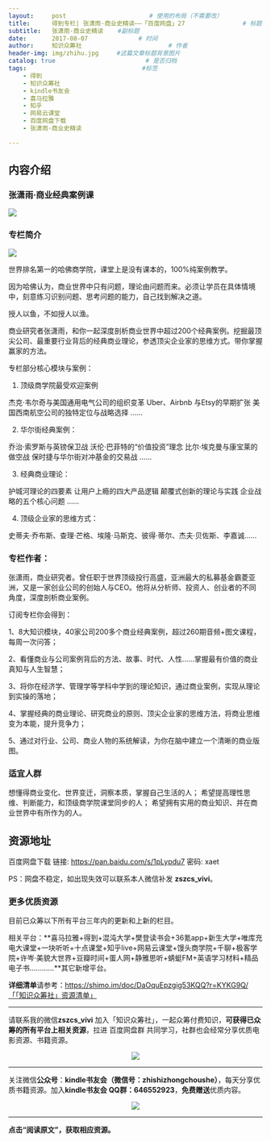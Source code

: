 ```yaml
---
layout:     post                       # 使用的布局（不需要改）
title:      得到专栏| 张潇雨·商业史精读——「百度网盘」27                # 标题 
subtitle:   张潇雨·商业史精读    #副标题
date:       2017-08-07              # 时间
author:     知识众筹社                        # 作者
header-img: img/zhihu.jpg     #这篇文章标题背景图片
catalog: true                         # 是否归档
tags:                                #标签
    - 得到
    - 知识众筹社
    - kindle书友会
    - 喜马拉雅
    - 知乎
    - 网易云课堂
    - 百度网盘下载
    - 张潇雨·商业史精读 

---
```


## 内容介绍

### 张潇雨·商业经典案例课
![](https://ww4.sinaimg.cn/large/006tKfTcly1fixh7c1ywaj31160twwl7.jpg)
### 专栏简介
![](https://ww4.sinaimg.cn/large/006tKfTcgy1fixkhzaqmwj30u051eqhc.jpg)

世界排名第一的哈佛商学院，课堂上是没有课本的，100%纯案例教学。

因为哈佛认为，商业世界中只有问题，理论由问题而来。必须让学员在具体情境中，刻意练习识别问题、思考问题的能力，自己找到解决之道。

授人以鱼，不如授人以渔。

商业研究者张潇雨，和你一起深度剖析商业世界中超过200个经典案例。挖掘最顶尖公司、最重要行业背后的经典商业理论，参透顶尖企业家的思维方式。带你掌握赢家的方法。


专栏部分核心模块与案例：

1. 顶级商学院最受欢迎案例

杰克·韦尔奇与美国通用电气公司的组织变革
Uber、Airbnb 与Etsy的早期扩张
美国西南航空公司的独特定位与战略选择
…… 

2. 华尔街经典案例：

乔治·索罗斯与英镑保卫战
沃伦·巴菲特的“价值投资”理念
比尔·埃克曼与康宝莱的做空战
保时捷与华尔街对冲基金的交易战
……

3. 经典商业理论：

护城河理论的四要素
让用户上瘾的四大产品逻辑
颠覆式创新的理论与实践
企业战略的五个核心问题
……

4. 顶级企业家的思维方式：

史蒂夫·乔布斯、查理·芒格、埃隆·马斯克、彼得·蒂尔、杰夫·贝佐斯、李嘉诚……



### 专栏作者：

张潇雨，商业研究者。曾任职于世界顶级投行高盛，亚洲最大的私募基金霸菱亚洲，又是一家创业公司的创始人与CEO。他将从分析师、投资人、创业者的不同角度，深度剖析商业案例。

订阅专栏你会得到： 

1、8大知识模块，40家公司200多个商业经典案例，超过260期音频+图文课程，每周一次问答；

2、看懂商业与公司案例背后的方法、故事、时代、人性……掌握最有价值的商业真知与人生智慧；

3、将你在经济学、管理学等学科中学到的理论知识，通过商业案例，实现从理论到实操的落地；

4、掌握经典的商业理论、研究商业的原则、顶尖企业家的思维方法，将商业思维变为本能，提升竞争力；

5、通过对行业、公司、商业人物的系统解读，为你在脑中建立一个清晰的商业版图。

### 适宜人群
想懂得商业变化、世界变迁，洞察本质，掌握自己生活的人； 希望提高理性思维、判断能力，和顶级商学院课堂同步的人； 希望拥有实用的商业知识、并在商业世界中有所作为的人。

## 资源地址

百度网盘下载 链接: https://pan.baidu.com/s/1pLypdu7 密码: xaet

PS：网盘不稳定，如出现失效可以联系本人微信补发 **zszcs_vivi**。


### 更多优质资源

目前已众筹以下所有平台三年内的更新和上新的栏目。

相关平台：**喜马拉雅+得到+混沌大学+樊登读书会+36氪app+新生大学+唯库充电大课堂+一块听听+十点课堂+知乎live+网易云课堂+馒头商学院+千聊+极客学院+许岑·美貌大世界+豆瓣时间+蛋人网+静雅思听+蜻蜓FM+英语学习材料+精品电子书…………**其它新增平台。

**详细清单**请参考：https://shimo.im/doc/DaOquEpzgig53KQQ?r=KYKG9Q/「「知识众筹社」资源清单」

-------

请联系我的微信**zszcs_vivi** 加入「知识众筹社」，一起众筹付费知识，**可获得已众筹的所有平台上相关资源**，拉进 百度网盘群 共同学习，社群也会经常分享优质电影资源、书籍资源。

<center>
    <p><img src="https://ww2.sinaimg.cn/large/006tKfTcgy1fix91fasqoj3076076q31.jpg" align="center"></p>
</center>


-------

关注微信**公众号**：**kindle书友会（微信号：zhishizhongchoushe）**，每天分享优质书籍资源。加入**kindle书友会 QQ群：646552923**，**免费赠送**优质内容。

<center>
    <p><img src="https://ww1.sinaimg.cn/large/006tKfTcgy1fix8tn1wqaj3076076dfx.jpg"></p>
</center>


-------

**点击“阅读原文”，获取相应资源。**

